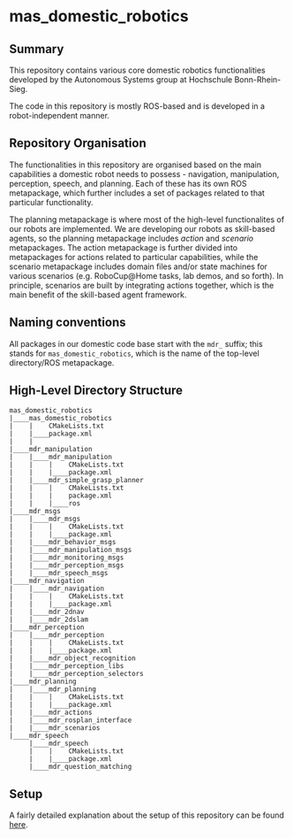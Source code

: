 # mas_domestic_robotics

## Summary

This repository contains various core domestic robotics functionalities developed by the Autonomous Systems group at Hochschule Bonn-Rhein-Sieg.

The code in this repository is mostly ROS-based and is developed in a robot-independent manner.

## Repository Organisation

The functionalities in this repository are organised based on the main capabilities a domestic robot needs to possess - navigation, manipulation, perception, speech, and planning. Each of these has its own ROS metapackage, which further includes a set of packages related to that particular functionality.

The planning metapackage is where most of the high-level functionalites of our robots are implemented. We are developing our robots as skill-based agents, so the planning metapackage includes *action* and *scenario* metapackages. The action metapackage is further divided into metapackages for actions related to particular capabilities, while the scenario metapackage includes domain files and/or state machines for various scenarios (e.g. RoboCup@Home tasks, lab demos, and so forth). In principle, scenarios are built by integrating actions together, which is the main benefit of the skill-based agent framework.

## Naming conventions

All packages in our domestic code base start with the `mdr_` suffix; this stands for `mas_domestic_robotics`, which is the name of the top-level directory/ROS metapackage.

## High-Level Directory Structure

```
mas_domestic_robotics
|____mas_domestic_robotics
|    |    CMakeLists.txt
|    |____package.xml
|    |
|____mdr_manipulation
|    |____mdr_manipulation
|    |    |    CMakeLists.txt
|    |    |____package.xml
|    |____mdr_simple_grasp_planner
|    |    |    CMakeLists.txt
|    |    |    package.xml
|    |    |____ros
|____mdr_msgs
|    |____mdr_msgs
|    |    |    CMakeLists.txt
|    |    |____package.xml
|    |____mdr_behavior_msgs
|    |____mdr_manipulation_msgs
|    |____mdr_monitoring_msgs
|    |____mdr_perception_msgs
|    |____mdr_speech_msgs
|____mdr_navigation
|    |____mdr_navigation
|    |    |    CMakeLists.txt
|    |    |____package.xml
|    |____mdr_2dnav
|    |____mdr_2dslam
|____mdr_perception
|    |____mdr_perception
|    |    |    CMakeLists.txt
|    |    |____package.xml
|    |____mdr_object_recognition
|    |____mdr_perception_libs
|    |____mdr_perception_selectors
|____mdr_planning
|    |____mdr_planning
|    |    |    CMakeLists.txt
|    |    |____package.xml
|    |____mdr_actions
|    |____mdr_rosplan_interface
|    |____mdr_scenarios
|____mdr_speech
     |____mdr_speech
     |    |    CMakeLists.txt
     |    |____package.xml
     |____mdr_question_matching
```

## Setup

A fairly detailed explanation about the setup of this repository can be found [here](mdr_docs/setup.md).
